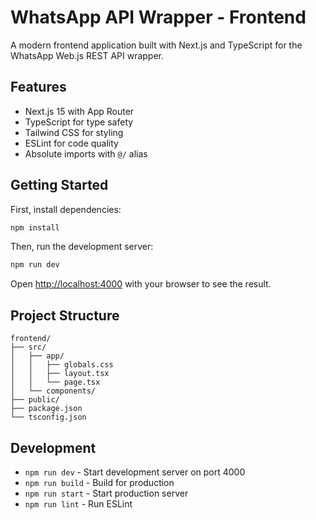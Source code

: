 # WhatsApp API Wrapper - Frontend

A modern frontend application built with Next.js and TypeScript for the WhatsApp Web.js REST API wrapper.

## Features

- Next.js 15 with App Router
- TypeScript for type safety
- Tailwind CSS for styling
- ESLint for code quality
- Absolute imports with `@/` alias

## Getting Started

First, install dependencies:

```bash
npm install
```

Then, run the development server:

```bash
npm run dev
```

Open [http://localhost:4000](http://localhost:4000) with your browser to see the result.

## Project Structure

```
frontend/
├── src/
│   ├── app/
│   │   ├── globals.css
│   │   ├── layout.tsx
│   │   └── page.tsx
│   └── components/
├── public/
├── package.json
└── tsconfig.json
```

## Development

- `npm run dev` - Start development server on port 4000
- `npm run build` - Build for production
- `npm run start` - Start production server
- `npm run lint` - Run ESLint
